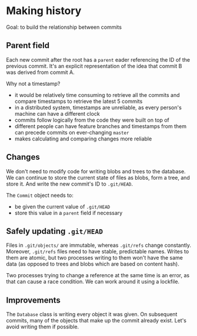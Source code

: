# Making history

Goal: to build the relationship between commits

## Parent field

Each new commit after the root has a `parent` eader referencing the ID
of the previous commit. It's an explicit representation of the idea that
commit B was derived from commit A.

Why not a timestamp?
- it would be relatively time consuming to retrieve all the commits and
compare timestamps to retrieve the latest 5 commits
- in a distributed system, timestamps are unreliable, as every person's
machine can have a different clock
- commits follow logically from the code they were built on top of
- different people can have feature branches and timestamps from them
can precede commits on ever-changing `master`
- makes calculating and comparing changes more reliable

## Changes

We don't need to modify code for writing blobs and trees to the database.
We can continue to store the current state of files as blobs, form a tree,
and store it. And write the new commit's ID to `.git/HEAD`.

The `Commit` object needs to:
- be given the current value of `.git/HEAD`
- store this value in a `parent` field if necessary

## Safely updating `.git/HEAD`

Files in `.git/objects/` are immutable, whereas `.git/refs` change constantly.
Moreover, `.git/refs` files need to have stable, predictable names. Writes to them
are atomic, but two processes writing to them won't have the same data (as opposed
to trees and blobs which are based on content hash).

Two processes trying to change a reference at the same time is an error, as that
can cause a race condition. We can work around it using a lockfile.

## Improvements

The `Database` class is writing every object it was given. On subsequent commits, many of the objects that make up the commit already exist. Let's avoid writing them
if possible.